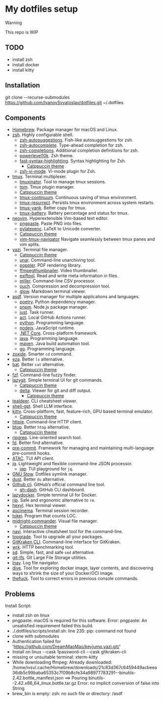 # My dotfiles setup

> [!Warning]
> This repo is WIP

## TODO

- install zsh
- install docker
- install kitty

## Installation

git clone --recurse-submodules https://github.com/IvanovSvyatoslav/dotfiles.git ~/.dotfiles

## Components

- [Homebrew](https://brew.sh/). Package manager for macOS and Linux.
- [zsh](https://www.zsh.org/). Highly configurable shell.
  - [zsh-autosuggestions](https://github.com/zsh-users/zsh-autosuggestions). Fish-like autosuggestions for zsh.
  - [zsh-autocomplete](https://github.com/marlonrichert/zsh-autocomplete). Type-ahead completion for zsh.
  - [zsh-completions](https://github.com/zsh-users/zsh-completions). Additional completion definitions for zsh.
  - [powerlevel10k](https://github.com/romkatv/powerlevel10k). Zsh theme.
  - [fast-syntax-highlighting](https://github.com/zdharma-continuum/fast-syntax-highlighting). Syntax highlighting for Zsh.
    - [Catppuccin theme](https://github.com/catppuccin/zsh-fsh)
  - [zsh-vi-mode](https://github.com/jeffreytse/zsh-vi-mode). Vi-mode plugin for Zsh.
- [tmux](https://github.com/tmux/tmux/wiki). Terminal multiplexer.
  - [tmuxinator](https://github.com/tmuxinator/tmuxinator). Tool to manage tmux sessions.
  - [tpm](https://github.com/tmux-plugins/tpm). Tmux plugin manager.
  - [Catppuccin theme](https://github.com/catppuccin/tmux)
  - [tmux-continuum](https://github.com/tmux-plugins/tmux-continuum). Continuous saving of tmux environment.
  - [tmux-resurrect](https://github.com/tmux-plugins/tmux-resurrect). Persists tmux environment across system restarts.
  - [tmux-yank](https://github.com/tmux-plugins/tmux-yank). Better copy for tmux.
  - [tmux-battery](https://github.com/tmux-plugins/tmux-battery). Battery percentage and status for tmux.
- [neovim](https://neovim.io/). Hyperextensible Vim-based text editor.
  - [pngpaste](https://github.com/jcsalterego/pngpaste). Paste PNG into files.
  - [pylatexenc](https://pypi.org/project/pylatexenc/). LaTeX to Unicode converter.
  - [Catppuccin theme](https://github.com/catppuccin/nvim)
  - [vim-tmux-navigator](https://github.com/christoomey/vim-tmux-navigator) Navigate seamlessly between tmux panes and vim splits.
- [yazi](https://yazi-rs.github.io/). Terminal file manager.
  - [Catppuccin theme](https://github.com/catppuccin/yazi)
  - [unar](https://theunarchiver.com/command-line). Command-line unarchiving tool.
  - [poppler](https://poppler.freedesktop.org/). PDF rendering library.
  - [ffmpegthumbnailer](https://github.com/dirkvdb/ffmpegthumbnailer). Video thumbnailer.
  - [exiftool](https://exiftool.org/). Read and write meta information in files.
  - [miller](https://github.com/johnkerl/miller). Command-line CSV processor.
  - [ouch](https://github.com/ouch-org/ouch). Compression and decompression tool.
  - [glow](https://github.com/charmbracelet/glow). Markdown terminal viewer.
- [asdf](https://asdf-vm.com/). Version manager for multiple applications and languages.
  - [poetry](https://python-poetry.org/). Python dependency manager.
  - [pnpm](https://pnpm.io/). Node.js package manager.
  - [just](https://just.systems/man/en/). Task runner.
  - [act](https://nektosact.com/). Local GitHub Actions runner.
  - [python](https://www.python.org/). Programming language.
  - [nodejs](https://nodejs.org/). JavaScript runtime.
  - [.NET Core](https://dotnet.microsoft.com/). Cross-platform framework.
  - [java](https://www.java.com/). Programming language.
  - [maven](https://maven.apache.org/). Java build automation tool.
  - [go](https://golang.org/). Programming language.
- [zoxide](https://github.com/ajeetdsouza/zoxide). Smarter `cd` command.
- [eza](https://github.com/eza-community/eza). Better `ls` alternative.
- [bat](https://github.com/sharkdp/bat). Better `cat` alternative.
  - [Catppuccin theme](https://github.com/catppuccin/bat)
- [fzf](https://github.com/junegunn/fzf). Command-line fuzzy finder.
- [lazygit](https://github.com/jesseduffield/lazygit). Simple terminal UI for git commands.
  - [Catppuccin theme](https://github.com/catppuccin/lazygit)
  - [delta](https://github.com/dandavison/delta). Viewer for git and diff output.
    - [Catppuccin theme](https://github.com/catppuccin/delta)
- [tealdeer](https://github.com/dbrgn/tealdeer). CLI cheatsheet viewer.
- [shell-gpt](https://github.com/TheR1D/shell_gpt). Shell LLM interface.
- [kitty](https://sw.kovidgoyal.net/kitty/). Cross-platform, fast, feature-rich, GPU based terminal emulator.
  - [Catppuccin theme](https://github.com/catppuccin/kitty)
- [httpie](https://httpie.io/cli). Command-line HTTP client.
- [btop](https://github.com/sharkdp/bat). Better `htop` alternative.
  - [Catppuccin theme](https://github.com/catppuccin/btop)
- [ripgrep](https://github.com/BurntSushi/ripgrep). Line-oriented search tool.
- [fd](https://github.com/sharkdp/fd). Better find alternative.
- [pre-commit](https://pre-commit.com/). Framework for managing and maintaining multi-language pre-commit hooks.
- [ATAC](https://github.com/Julien-cpsn/ATAC). TUI API client.
- [jq](https://stedolan.github.io/jq/). Lightweight and flexible command-line JSON processor.
  - [jqp](https://github.com/noahgorstein/jqp). TUI playground for `jq`.
- [GNU Stow](https://www.gnu.org/software/stow/). Dotfiles symlink manager.
- [dust](https://github.com/bootandy/dust). Better `du` alternative.
- [Github cli](https://cli.github.com/). GitHub’s official command line tool.
  - [gh-dash](https://github.com/dlvhdr/gh-dash). GitHub CLI dashboard.
- [lazydocker](https://github.com/jesseduffield/lazydocker). Simple terminal UI for Docker.
- [rip](https://github.com/nivekuil/rip). Safe and ergonomic alternative to `rm`.
- [hexyl](https://github.com/sharkdp/hexyl). Hex terminal viewer.
- [asciinema](https://docs.asciinema.org). Terminal session recorder.
- [tokei](https://github.com/XAMPPRocky/tokei). Program that counts LOC.
- [midnight-commander](https://midnight-commander.org/). Visual file manager.
  - [Catppuccin theme](https://github.com/catppuccin/mc)
- [navi](https://github.com/denisidoro/navi). Interactive cheatsheet tool for the command-line.
- [topgrade](https://github.com/topgrade-rs/topgrade). Tool to upgrade all your packages.
- [GitKraken CLI](https://www.gitkraken.com/cli). Command-line interface for GitKraken.
- [wrk](https://github.com/wg/wrk). HTTP benchmarking tool.
- [sd](https://github.com/chmln/sd). Simple, fast, and safe `sed` alternative.
- [git-lfs](https://git-lfs.com/). Git Large File Storage utilities.
- [lnav](https://lnav.org/downloads). Log file navigator.
- [dive](https://github.com/wagoodman/dive). Tool for exploring docker image, layer contents, and discovering ways to shrink the size of your Docker/OCI image.
- [thefuck](https://github.com/nvbn/thefuck). Tool to correct errors in previous console commands.

## Problems

Install Script:

- install zsh on linux
- pngpaste: macOS is required for this software.
  Error: pngpaste: An unsatisfied requirement failed this build.
- ./.dotfiles/scripts/install.sh: line 235: pip: command not found
- clone with submodules
- Authentication failed for 'https://github.com/DreamMaoMao/keyjump.yazi.git/'
- Install on linux --cask 1password-cli
  --cask gitkraken-cli
- missing or unsuitable terminal: xterm-kitty
- While downloading ffmpeg:
  Already downloaded: /home/ivsv/.cache/Homebrew/downloads/21c83d367c6459449acbeea36db5c99baba65353c7f09b8cfe34a98977783291--binutils-2.42.bottle_manifest.json
  ==> Pouring binutils--2.42.x86_64_linux.bottle.tar.gz
  Error: no implicit conversion of false into String
- brew_bin is empty:
  zsh: no such file or directory: /asdf
